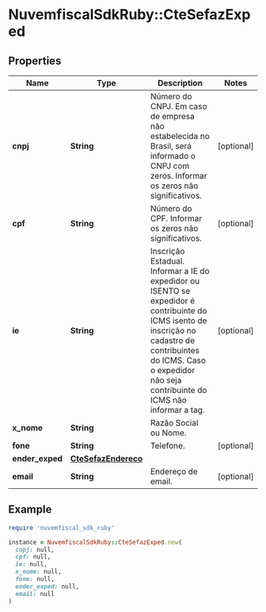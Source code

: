 # NuvemfiscalSdkRuby::CteSefazExped

## Properties

| Name | Type | Description | Notes |
| ---- | ---- | ----------- | ----- |
| **cnpj** | **String** | Número do CNPJ.  Em caso de empresa não estabelecida no Brasil, será informado o CNPJ com zeros.  Informar os zeros não significativos. | [optional] |
| **cpf** | **String** | Número do CPF.  Informar os zeros não significativos. | [optional] |
| **ie** | **String** | Inscrição Estadual.  Informar a IE do expedidor ou ISENTO se expedidor é contribuinte do ICMS isento de inscrição no cadastro de contribuintes do ICMS. Caso o expedidor não seja contribuinte do ICMS não informar a tag. | [optional] |
| **x_nome** | **String** | Razão Social ou Nome. |  |
| **fone** | **String** | Telefone. | [optional] |
| **ender_exped** | [**CteSefazEndereco**](CteSefazEndereco.md) |  |  |
| **email** | **String** | Endereço de email. | [optional] |

## Example

```ruby
require 'nuvemfiscal_sdk_ruby'

instance = NuvemfiscalSdkRuby::CteSefazExped.new(
  cnpj: null,
  cpf: null,
  ie: null,
  x_nome: null,
  fone: null,
  ender_exped: null,
  email: null
)
```

